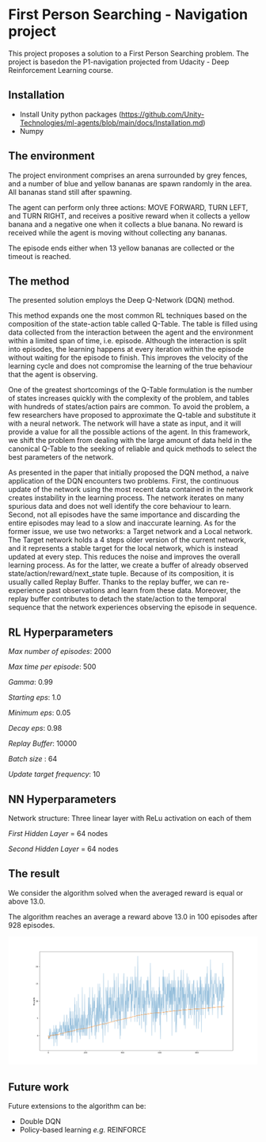 # First Person Searching - Navigation project
This project proposes a solution to a First Person Searching problem. The project is basedon the P1-navigation projected from Udacity - Deep Reinforcement Learning course.

## Installation
- Install Unity python packages (https://github.com/Unity-Technologies/ml-agents/blob/main/docs/Installation.md)
- Numpy
## The environment

The project environment comprises an arena surrounded by grey fences, and a number of blue and yellow bananas are spawn randomly in the area. All bananas stand still after spawning. 


The agent can perform only three actions: MOVE FORWARD, TURN LEFT, and TURN RIGHT, and receives a positive reward when it collects a yellow banana and a negative one when it collects a blue banana. No reward is received while the agent is moving without collecting any bananas.

The episode ends either when 13 yellow bananas are collected or the timeout is reached. 

## The method
The presented solution employs the Deep Q-Network (DQN) method. 

This method expands one the most common RL techniques based on the composition of the state-action table called Q-Table. The table is filled using data collected from the interaction between the agent and the environment within a limited span of time, i.e. episode. Although the interaction is split into episodes, the learning happens at every iteration within the episode without waiting for the episode to finish. This improves the velocity of the learning cycle and does not compromise the learning of the true behaviour that the agent is observing.

One of the greatest shortcomings of the Q-Table formulation is the number of states increases quickly with the complexity of the problem, and tables with hundreds of states/action pairs are common. To avoid the problem, a few researchers have proposed to approximate the Q-table and substitute it with a neural network. The network will have a state as input, and it will provide a value for all the possible actions of the agent. In this framework, we shift the problem from dealing with the large amount of data held in the canonical Q-Table to the seeking of reliable and quick methods to select the best parameters of the network. 

As presented in the paper that initially proposed the DQN method, a naive application of the DQN encounters two problems. First, the continuous update of the network using the most recent data contained in the network creates instability in the learning process. The network iterates on many spurious data and does not well identify the core behaviour to learn. Second, not all episodes have the same importance and discarding the entire episodes may lead to a slow and inaccurate learning. As for the former issue, we use two networks: a Target network and a Local network. The Target network holds a 4 steps older version of the current network, and it represents a stable target for the local network, which is instead updated at every step. This reduces the noise and improves the overall learning process. As for the latter, we create a buffer of already observed state/action/reward/next_state tuple. Because of its composition, it is usually called Replay Buffer. Thanks to the replay buffer, we can re-experience past observations and learn from these data. Moreover, the replay buffer contributes to detach the state/action to the temporal sequence that the network experiences observing the episode in sequence.

## RL Hyperparameters
_Max number of episodes_: 2000

_Max time per episode_: 500

_Gamma_: 0.99

_Starting eps_: 1.0

_Minimum eps_: 0.05

_Decay eps_: 0.98

_Replay Buffer_: 10000

_Batch size_ : 64

_Update target frequency_: 10


## NN Hyperparameters

Network structure: Three linear layer with ReLu activation on each of them

_First Hidden Layer_ = 64 nodes

_Second Hidden Layer_ = 64 nodes


## The result
We consider the algorithm solved when the averaged reward is equal or above 13.0.

The algorithm reaches an average a reward above 13.0 in 100 episodes after 928 episodes.

![Tux, the Linux mascot](img/p1_navigation_results.png)

## Future work

Future extensions to the algorithm can be:
- Double DQN 
- Policy-based learning _e.g._ REINFORCE
